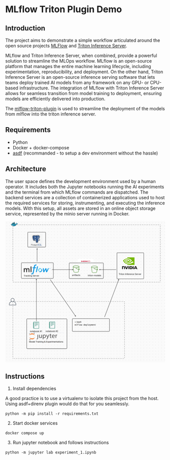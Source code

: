 # MLflow Triton Plugin Demo

## Introduction

The project aims to demonstrate a simple workflow articulated around the open source projects [MLFlow](https://mlflow.org/) and [Triton Inference Server](https://github.com/triton-inference-server).

MLflow and Triton Inference Server, when combined, provide a powerful solution to streamline the MLOps workflow. MLflow is an open-source platform that manages the entire machine learning lifecycle, including experimentation, reproducibility, and deployment. On the other hand, Triton Inference Server is an open-source inference serving software that lets teams deploy trained AI models from any framework on any GPU- or CPU-based infrastructure. The integration of MLflow with Triton Inference Server allows for seamless transition from model training to deployment, ensuring models are efficiently delivered into production.

The [mlflow-triton-plugin](https://github.com/triton-inference-server/server/tree/main/deploy/mlflow-triton-plugin) is used to streamline the deployment of the models from mlflow into the triton inference server.

## Requirements

- Python
- Docker + docker-compose
- [asdf](https://asdf-vm.com/) (recommanded - to setup a dev environment without the hassle)

## Architecture

The user space defines the development environment used by a human operator. It includes both the Jupyter notebooks running the AI experiments and the terminal from which MLflow commands are dispatched. The backend services are a collection of containerized applications used to host the required services for storing, instrumenting, and executing the inference models. With this setup, all assets are stored in an online object storage service, represented by the minio server running in Docker.

<p align="center">
  <img src="./docs/architecture.png" alt="architecture" width="800"/>
</p>

## Instructions

1. Install dependencies

A good practice is to use a virtualenv to isolate this project from the host. Using asdf+direnv plugin would do that for you seamlessly.

```
python -m pip install -r requirements.txt
```

2. Start docker services

```
docker compose up
```

3. Run jupyter notebook and follows instructions

```
python -m jupyter lab experiment_1.ipynb
```